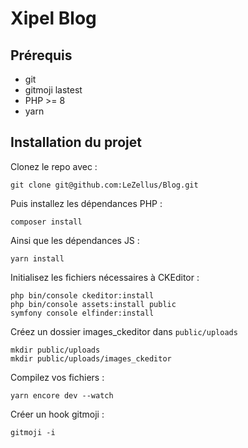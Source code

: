 # Xipel Blog

## Prérequis
 - git
 - gitmoji lastest
 - PHP >= 8
 - yarn

## Installation du projet
Clonez le repo avec :
```
git clone git@github.com:LeZellus/Blog.git
```
Puis installez les dépendances PHP :
```
composer install
```
Ainsi que les dépendances JS :
```
yarn install
```

Initialisez les fichiers nécessaires à CKEditor :
```
php bin/console ckeditor:install
php bin/console assets:install public
symfony console elfinder:install
```

Créez un dossier images_ckeditor dans `public/uploads`
```
mkdir public/uploads
mkdir public/uploads/images_ckeditor
```

Compilez vos fichiers :
```
yarn encore dev --watch
```

Créer un hook gitmoji :
```
gitmoji -i
```
